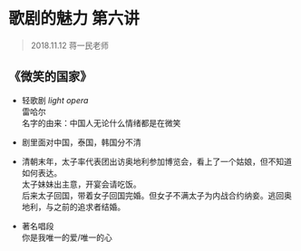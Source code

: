 # 歌剧的魅力 第六讲
> 2018.11.12 蒋一民老师
## 《微笑的国家》
* 轻歌剧 *light opera*  
  雷哈尔  
  名字的由来：中国人无论什么情绪都是在微笑
* 剧里面对中国，泰国，韩国分不清
* 清朝末年，太子率代表团出访奥地利参加博览会，看上了一个姑娘，但不知道如何表达。  
  太子妹妹出主意，开宴会请吃饭。  
  后来太子回国，带着女子回国完婚。但女子不满太子为内战合约纳妾。逃回奥地利，与之前的追求者结婚。

* 著名唱段  
	你是我唯一的爱/唯一的心  
	





